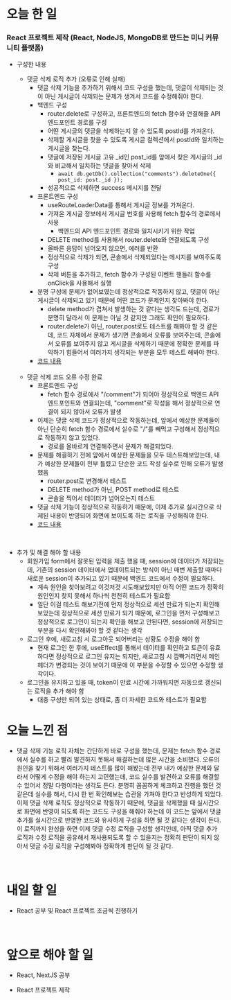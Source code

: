 # 오늘 한 일

### React 프로젝트 제작 (React, NodeJS, MongoDB로 만드는 미니 커뮤니티 플랫폼)

- 구성한 내용

  - 댓글 삭제 로직 추가 (오류로 인해 실패)
    - 댓글 삭제 기능을 추가하기 위해서 코드 구성을 했는데, 댓글이 삭제되는 것이 아닌 게시글이 삭제되는 문제가 생겨서 코드를 수정해줘야 한다.
    - 백엔드 구성
      - router.delete로 구성하고, 프론트엔드의 fetch 함수와 연결해줄 API 엔드포인트 경로를 구성
      - 어떤 게시글의 댓글을 삭제하는지 알 수 있도록 postId를 가져온다.
      - 삭제할 게시글을 찾을 수 있도록 게시글 컬렉션에서 postId와 일치하는 게시글을 찾는다.
      - 댓글에 저장된 게시글 고유 \_id인 post_id를 앞에서 찾은 게시글의 \_id와 비교해서 일치하는 댓글을 찾아서 삭제
        - `await db.getDb().collection("comments").deleteOne({ post_id: post._id });`
      - 성공적으로 삭제하면 success 메시지를 전달
    - 프론트엔드 구성
      - useRouteLoaderData를 통해서 게시글 정보를 가져온다.
      - 가져온 게시글 정보에서 게시글 번호를 사용해 fetch 함수의 경로에서 사용
        - 백엔드의 API 엔드포인트 경로와 일치시키기 위한 작업
      - DELETE method를 사용해서 router.delete와 연결되도록 구성
      - 올바른 응답이 넘어오지 않으면, 에러를 반환
      - 정상적으로 삭제가 되면, 콘솔에서 삭제되었다는 메시지를 보여주도록 구성
      - 삭제 버튼을 추가하고, fetch 함수가 구성된 이벤트 핸들러 함수를 onClick을 사용해서 실행
    - 분명 구성에 문제가 없어보였는데 정상적으로 작동하지 않고, 댓글이 아닌 게시글이 삭제되고 있기 때문에 어떤 코드가 문제인지 찾아봐야 한다.
      - delete method가 겹쳐서 발생하는 것 같다는 생각도 드는데, 경로가 분명히 달라서 이 문제는 아닐 것 같지만 그래도 확인이 필요하다.
      - router.delete가 아닌, router.post로도 테스트를 해봐야 할 것 같은데, 코드 자체에서 문제가 생기면 콘솔에서 오류를 보여주는데, 콘솔에서 오류를 보여주지 않고 게시글을 삭제하기 때문에 정확한 문제를 파악하기 힘들어서 여러가지 생각되는 부분을 모두 테스트 해봐야 한다.
    - [코드 내용](https://github.com/jeongsangtae/mini-community-platform/commit/08150b9e41d207d7052deec203c442a53045c436)

  <br />

  - 댓글 삭제 코드 오류 수정 완료
    - 프론트엔드 구성
      - fetch 함수 경로에서 "/comment"가 되어야 정상적으로 백엔드 API 엔드포인트와 연결되는데, "comment"로 작성을 해서 정상적으로 연결이 되지 않아서 오류가 발생
    - 이제는 댓글 삭제 코드가 정상적으로 작동하는데, 앞에서 예상한 문제들이 아닌 단순히 fetch 함수 경로에서 실수로 "/"를 빼먹고 구성해서 정상적으로 작동하지 않고 있었다.
      - 경로를 올바르게 연결해주면서 문제가 해결되었다.
    - 문제를 해결하기 전에 앞에서 예상한 문제들을 모두 테스트해보았는데, 내가 예상한 문제들이 전부 틀렸고 단순한 코드 작성 실수로 인해 오류가 발생했음
      - router.post로 변경해서 테스트
      - DELETE method가 아닌, POST method로 테스트
      - 콘솔을 찍어서 데이터가 넘어오는지 테스트
    - 댓글 삭제 기능이 정상적으로 작동하기 때문에, 이제 추가로 실시간으로 삭제된 내용이 반영되어 화면에 보이도록 하는 로직을 구성해줘야 한다.
    - [코드 내용](https://github.com/jeongsangtae/mini-community-platform/commit/268ba6e678f06ec14e5b8ce19a1421edb0ec6f99)

<br />

- 추가 및 해결 해야 할 내용
  - 회원가입 form에서 잘못된 입력을 제출 했을 때, session에 데이터가 저장되는데, 기존의 session 데이터에서 업데이트되는 방식이 아닌 매번 제출할 때마다 새로운 session이 추가되고 있기 때문에 백엔드 코드에서 수정이 필요하다.
    - 계속 원인을 찾아보려고 이것저것 시도해보았지만 아직 어떤 코드가 정확히 원인인지 찾지 못해서 하나씩 천천히 테스트가 필요함
    - 일단 이걸 테스트 해보기전에 먼저 정상적으로 세션 만료가 되는지 확인해보았는데 정상적으로 세션 만료가 되기 때문에, 로그인을 먼저 구성해보고 정상적으로 로그인이 되는지 확인을 해보고 안된다면, session에 저장되는 부분을 다시 확인해봐야 할 것 같다는 생각
  - 로그인 후에, 새로고침 시 로그아웃 되어버리는 상황도 수정을 해야 함
    - 현재 로그인 한 후에, useEffect를 통해서 데이터를 확인하고 토큰이 유효하다면 정상적으로 로그인 유지는 되지만, 새로고침 시 깜빡거리면서 메인헤더가 변경되는 것이 보이기 때문에 이 부분을 수정할 수 있으면 수정할 생각이다.
  - 로그인을 유지하고 있을 때, token이 만료 시간에 가까워지면 자동으로 갱신되는 로직을 추가 해야 함
    - 대충 구성만 되어 있는 상태로, 좀 더 자세한 코드와 테스트가 필요함

# 오늘 느낀 점

- 댓글 삭제 기능 로직 자체는 간단하게 바로 구성을 했는데, 문제는 fetch 함수 경로에서 실수를 하고 빨리 발견하지 못해서 해결하는데 많은 시간을 소비했다. 오류의 원인을 찾기 위해서 여러가지 테스트를 많이 해봤는데 전부 내가 예상한 문제와 달라서 어떻게 수정을 해야 하는지 고민했는데, 코드 실수를 발견하고 오류를 해결할 수 있어서 정말 다행이라는 생각도 든다. 분명히 꼼꼼하게 체크하고 진행을 했던 것 같은데 실수를 해서, 다시 한 번 확인해보는 습관을 가져야 한다고 반성하게 되었다. 이제 댓글 삭제 로직도 정상적으로 작동하기 때문에, 댓글을 삭제했을 때 실시간으로 화면에 반영이 되도록 하는 코드도 구성을 해줘야 하는데 이 코드는 앞에서 댓글 추가를 실시간으로 반영한 코드와 유사하게 구성을 하면 될 것 같다는 생각이 든다. 이 로직까지 완성을 하면 이제 댓글 수정 로직을 구성할 생각인데, 아직 댓글 추가 로직과 수정 로직을 공유해서 재사용되도록 할 수 있을지는 정확히 판단이 되지 않아서 댓글 수정 로직을 구성해봐야 정확하게 판단이 될 것 같다.

<br />

# 내일 할 일

- React 공부 및 React 프로젝트 조금씩 진행하기

<br />

# 앞으로 해야 할 일

- React, NextJS 공부

- React 프로젝트 제작

